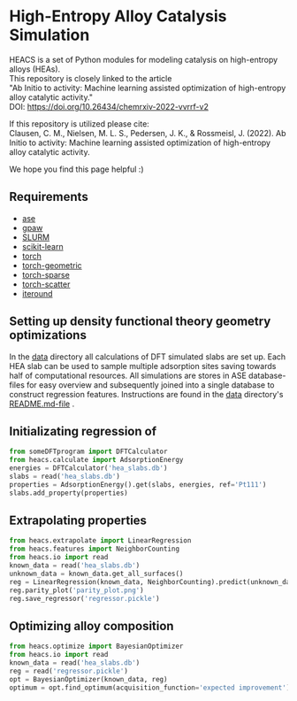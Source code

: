 # High-Entropy Alloy Catalysis Simulation
HEACS is a set of Python modules for modeling catalysis on high-entropy alloys (HEAs). <br />
This repository is closely linked to the article <br />
"Ab Initio to activity: Machine learning assisted optimization of high-entropy alloy catalytic activity." <br />
DOI: https://doi.org/10.26434/chemrxiv-2022-vvrrf-v2

If this repository is utilized please cite: <br />
Clausen, C. M., Nielsen, M. L. S., Pedersen, J. K., & Rossmeisl, J. (2022). Ab Initio to activity: Machine learning assisted optimization of high-entropy alloy catalytic activity.

We hope you find this page helpful :)


Requirements
------------
* [ase](https://wiki.fysik.dtu.dk/ase/index.html)
* [gpaw](https://wiki.fysik.dtu.dk/gpaw/)
* [SLURM](https://slurm.schedmd.com)
* [scikit-learn](https://scikit-learn.org/stable/)
* [torch](https://pypi.org/project/torch/)
* [torch-geometric](https://pypi.org/project/torch-geometric/)
* [torch-sparse](https://pypi.org/project/torch-sparse/)
* [torch-scatter](https://pypi.org/project/torch-scatter/)
* [iteround](https://pypi.org/project/iteround/)

Setting up density functional theory geometry optimizations
---------------------
In the 
[data](data)
 directory all calculations of DFT simulated slabs are set up. Each HEA slab can be used to sample multiple adsorption sites saving towards half of computational resources. All simulations are stores in ASE database-files for easy overview and subsequently joined into a single database to construct regression features. Instructions are found in the 
[data](data)
 directory's 
[README.md-file](data/README.md)
.


Initializating regression of  
------------------------------

```python
from someDFTprogram import DFTCalculator
from heacs.calculate import AdsorptionEnergy
energies = DFTCalculator('hea_slabs.db')
slabs = read('hea_slabs.db')
properties = AdsorptionEnergy().get(slabs, energies, ref='Pt111')
slabs.add_property(properties)
```

Extrapolating properties
------------------------

```python
from heacs.extrapolate import LinearRegression
from heacs.features import NeighborCounting
from heacs.io import read
known_data = read('hea_slabs.db')
unknown_data = known_data.get_all_surfaces()
reg = LinearRegression(known_data, NeighborCounting).predict(unknown_data)
reg.parity_plot('parity_plot.png')
reg.save_regressor('regressor.pickle')
```

Optimizing alloy composition
----------------------------

```python
from heacs.optimize import BayesianOptimizer
from heacs.io import read
known_data = read('hea_slabs.db')
reg = read('regressor.pickle')
opt = BayesianOptimizer(known_data, reg)
optimum = opt.find_optimum(acquisition_function='expected improvement')
```
